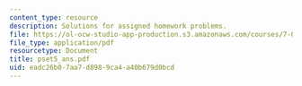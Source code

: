 ```yaml
---
content_type: resource
description: Solutions for assigned homework problems.
file: https://ol-ocw-studio-app-production.s3.amazonaws.com/courses/7-03-genetics-fall-2004/eadc26b07aa7d8989ca4a40b679d0bcd_pset5_ans.pdf
file_type: application/pdf
resourcetype: Document
title: pset5_ans.pdf
uid: eadc26b0-7aa7-d898-9ca4-a40b679d0bcd
---
```

